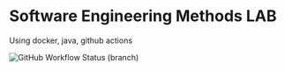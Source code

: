 # Software Engineering Methods LAB
 
Using docker, java, github actions

![GitHub Workflow Status (branch)](https://img.shields.io/github/actions/workflow/status/Blade-iii/sem/.github/workflows/main.yml?branch=master)